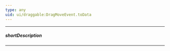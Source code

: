 ```yaml
---
type: any
uid: ui/draggable:DragMoveEvent.toData
---
```

---
##### shortDescription
<!-- Description goes here -->

---
<!-- Description goes here -->